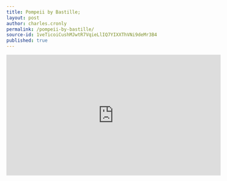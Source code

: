 ```yaml
---
title: Pompeii by Bastille;
layout: post
author: charles.cronly
permalink: /pompeii-by-bastille/
source-id: 1veTicoiCushMJwtR7VqieLlIQ7YIXXThVNi9deMr3B4
published: true
---
```

<iframe width="560" height="315" src="https://www.youtube.com/embed/F90Cw4l-8NY" frameborder="0" allowfullscreen></iframe>

